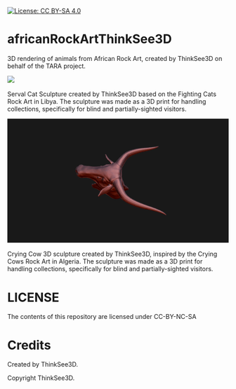 
[![License: CC BY-SA 4.0](https://img.shields.io/badge/License-CC%20BY--SA%204.0-lightgrey.svg)](http://creativecommons.org/licenses/by-sa/4.0/) 

# africanRockArtThinkSee3D
3D rendering of animals from African Rock Art, created by ThinkSee3D on behalf of the TARA project.

![](serval_cat_sculpture.gif)

Serval Cat Sculpture created by ThinkSee3D based on the Fighting Cats Rock Art in Libya. The sculpture was made as a 3D print for handling collections, specifically for blind and partially-sighted visitors.

![](crying_cow_sculpture.gif)

Crying Cow 3D sculpture created by ThinkSee3D, inspired by the Crying Cows Rock Art in Algeria. The sculpture was made as a 3D print for handling collections, specifically for blind and partially-sighted visitors.

# LICENSE
The contents of this repository are licensed under CC-BY-NC-SA

# Credits
Created by ThinkSee3D.

Copyright ThinkSee3D.